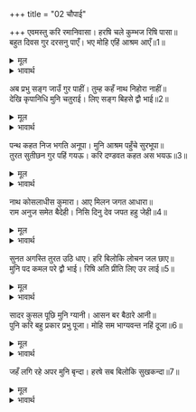 +++
title = "02 चौपाई"

+++
एवमस्तु करि रमानिवासा। हरषि चले कुम्भज रिषि पासा॥  
बहुत दिवस गुर दरसनु पाएँ। भए मोहि एहिं आश्रम आएँ॥1॥  

<details><summary>मूल</summary>

एवमस्तु करि रमानिवासा। हरषि चले कुम्भज रिषि पासा॥  
बहुत दिवस गुर दरसनु पाएँ। भए मोहि एहिं आश्रम आएँ॥1॥  
</details>

<details><summary>भावार्थ</summary>

'एवमस्तु' (ऐसा ही हो) ऐसा उच्चारण कर लक्ष्मी निवास श्री रामचन्द्रजी हर्षित होकर अगस्त्य ऋषि के पास चले। (तब सुतीक्ष्णजी बोले-) गुरु अगस्त्यजी का दर्शन पाए और इस आश्रम में आए मुझे बहुत दिन हो गए॥1॥  
</details>

अब प्रभु सङ्ग जाउँ गुर पाहीं। तुम्ह कहँ नाथ निहोरा नाहीं॥  
देखि कृपानिधि मुनि चतुराई। लिए सङ्ग बिहसे द्वौ भाई॥2॥  

<details><summary>मूल</summary>

अब प्रभु सङ्ग जाउँ गुर पाहीं। तुम्ह कहँ नाथ निहोरा नाहीं॥  
देखि कृपानिधि मुनि चतुराई। लिए सङ्ग बिहसे द्वौ भाई॥2॥  
</details>

<details><summary>भावार्थ</summary>

अब मैं भी प्रभु (आप) के साथ गुरुजी के पास चलता हूँ। इसमें हे नाथ! आप पर मेरा कोई एहसान नहीं है। मुनि की चतुरता देखकर कृपा के भण्डार श्री रामजी ने उनको साथ ले लिया और दोनो भाई हँसने लगे॥2॥  
</details>

पन्थ कहत निज भगति अनूपा। मुनि आश्रम पहुँचे सुरभूपा॥  
तुरत सुतीछन गुर पहिं गयऊ। करि दण्डवत कहत अस भयऊ॥3॥  

<details><summary>मूल</summary>

पन्थ कहत निज भगति अनूपा। मुनि आश्रम पहुँचे सुरभूपा॥  
तुरत सुतीछन गुर पहिं गयऊ। करि दण्डवत कहत अस भयऊ॥3॥  
</details>

<details><summary>भावार्थ</summary>

रास्ते में अपनी अनुपम भक्ति का वर्णन करते हुए देवताओं के राजराजेश्वर श्री रामजी अगस्त्य मुनि के आश्रम पर पहुँचे। सुतीक्ष्ण तुरन्त ही गुरु अगस्त्य के पास गए और दण्डवत्‌ करके ऐसा कहने लगे॥3॥  
</details>

नाथ कोसलाधीस कुमारा। आए मिलन जगत आधारा॥  
राम अनुज समेत बैदेही। निसि दिनु देव जपत हहु जेही॥4॥  

<details><summary>मूल</summary>

नाथ कोसलाधीस कुमारा। आए मिलन जगत आधारा॥  
राम अनुज समेत बैदेही। निसि दिनु देव जपत हहु जेही॥4॥  
</details>

<details><summary>भावार्थ</summary>

हे नाथ! अयोध्या के राजा दशरथजी के कुमार जगदाधार श्री रामचन्द्रजी छोटे भाई लक्ष्मणजी और सीताजी सहित आपसे मिलने आए हैं, जिनका हे देव! आप रात-दिन जप करते रहते हैं॥4॥  
</details>

सुनत अगस्ति तुरत उठि धाए। हरि बिलोकि लोचन जल छाए॥  
मुनि पद कमल परे द्वौ भाई। रिषि अति प्रीति लिए उर लाई॥5॥  

<details><summary>मूल</summary>

सुनत अगस्ति तुरत उठि धाए। हरि बिलोकि लोचन जल छाए॥  
मुनि पद कमल परे द्वौ भाई। रिषि अति प्रीति लिए उर लाई॥5॥  
</details>

<details><summary>भावार्थ</summary>

यह सुनते ही अगस्त्यजी तुरन्त ही उठ दौडे। भगवान्‌ को देखते ही उनके नेत्रों में (आनन्द और प्रेम के आँसुओं का) जल भर आया। दोनों भाई मुनि के चरण कमलों पर गिर पडे। ऋषि ने (उठाकर) बडे प्रेम से उन्हें हृदय से लगा लिया॥5॥  
</details>

सादर कुसल पूछि मुनि ग्यानी। आसन बर बैठारे आनी॥  
पुनि करि बहु प्रकार प्रभु पूजा। मोहि सम भाग्यवन्त नहिं दूजा॥6॥  

<details><summary>मूल</summary>

सादर कुसल पूछि मुनि ग्यानी। आसन बर बैठारे आनी॥  
पुनि करि बहु प्रकार प्रभु पूजा। मोहि सम भाग्यवन्त नहिं दूजा॥6॥  
</details>

<details><summary>भावार्थ</summary>

ज्ञानी मुनि ने आदरपूर्वक कुशल पूछकर उनको लाकर श्रेष्ठ आसन पर बैठाया। फिर बहुत प्रकार से प्रभु की पूजा करके कहा- मेरे समान भाग्यवान्‌ आज दूसरा कोई नहीं है॥6॥  
</details>

जहँ लगि रहे अपर मुनि बृन्दा। हरषे सब बिलोकि सुखकन्दा॥7॥  

<details><summary>मूल</summary>

जहँ लगि रहे अपर मुनि बृन्दा। हरषे सब बिलोकि सुखकन्दा॥7॥  
</details>

<details><summary>भावार्थ</summary>

वहाँ जहाँ तक (जितने भी) अन्य मुनिगण थे, सभी आनन्दकन्द श्री रामजी के दर्शन करके हर्षित हो गए॥7॥  
</details>

